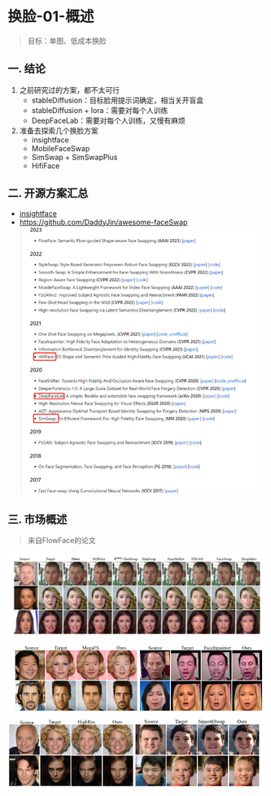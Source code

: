 # 换脸-01-概述
> 目标：单图、低成本换脸

## 一. 结论
1. 之前研究过的方案，都不太可行
    - stableDiffusion：目标脸用提示词确定，相当关开盲盒
    - stableDiffusion + lora：需要对每个人训练
    - DeepFaceLab：需要对每个人训练，又慢有麻烦
2. 准备去探索几个换脸方案
    - insightface 
    - MobileFaceSwap 
    - SimSwap + SimSwapPlus 
    - HifiFace

## 二. 开源方案汇总
- [insightface](https://github.com/deepinsight/insightface/blob/master/examples/in_swapper/README.md)
- https://github.com/DaddyJin/awesome-faceSwap
![](.images/dc372ba9.png)

## 三. 市场概述
> 来自FlowFace的论文

![](.images/2a7a4153.png)
![](.images/4aa89b67.png)
![](.images/5520d1f5.png)



